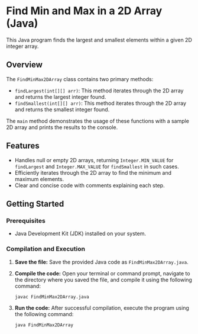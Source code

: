 # Find Min and Max in a 2D Array (Java)

This Java program finds the largest and smallest elements within a given 2D integer array.

## Overview

The `FindMinMax2DArray` class contains two primary methods:

-   `findLargest(int[][] arr)`: This method iterates through the 2D array and returns the largest integer found.
-   `findSmallest(int[][] arr)`: This method iterates through the 2D array and returns the smallest integer found.

The `main` method demonstrates the usage of these functions with a sample 2D array and prints the results to the console.

## Features

-   Handles null or empty 2D arrays, returning `Integer.MIN_VALUE` for `findLargest` and `Integer.MAX_VALUE` for `findSmallest` in such cases.
-   Efficiently iterates through the 2D array to find the minimum and maximum elements.
-   Clear and concise code with comments explaining each step.

## Getting Started

### Prerequisites

-   Java Development Kit (JDK) installed on your system.

### Compilation and Execution

1.  **Save the file:** Save the provided Java code as `FindMinMax2DArray.java`.

2.  **Compile the code:** Open your terminal or command prompt, navigate to the directory where you saved the file, and compile it using the following command:

    ```bash
    javac FindMinMax2DArray.java
    ```

3.  **Run the code:** After successful compilation, execute the program using the following command:

    ```bash
    java FindMinMax2DArray
    ```